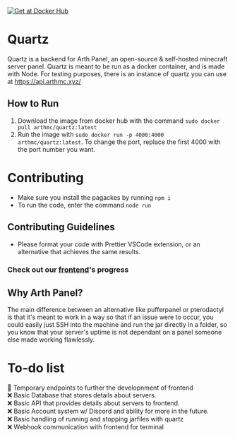 [![Get at Docker Hub](https://img.shields.io/badge/Docker-2CA5E0?style=for-the-badge&logo=docker&logoColor=white)](https://hub.docker.com/r/arthmc/quartz)
# Quartz 

Quartz is a backend for Arth Panel, an open-source & self-hosted minecraft server panel. Quartz is meant to be run as a docker container, and is made with Node. For testing purposes, there is an instance of quartz you can use at https://api.arthmc.xyz/

## How to Run

1. Download the image from docker hub with the command `sudo docker pull arthmc/quartz:latest`
2. Run the image with `sudo docker run -p 4000:4000 arthmc/quartz:latest`. To change the port, replace the first 4000 with the port number you want.

# Contributing

- Make sure you install the pagackes by running `npm i`
- To run the code, enter the command `node run`

## Contributing Guidelines

- Please format your code with Prettier VSCode extension, or an alternative that achieves the same results.  

### Check out our [frontend](https://github.com/arthmc/observer)'s progress  


## Why Arth Panel?
The main difference between an alternative like pufferpanel or pterodactyl is that it's meant to work in a way so that if an issue were to occur, you could easily just SSH into the machine and run the jar directly in a folder, so you know that your server's uptime is not dependant on a panel someone else made working flawlessly.  


# To-do list 
🔨 Temporary endpoints to further the developnment of frontend  
❌ Basic Database that stores details about servers.  
❌ Basic API that provides details about servers to frontend.  
❌ Basic Account system w/ Discord and ability for more in the future.  
❌ Basic handling of running and stopping jarfiles with quartz  
❌ Webhook communication with frontend for terminal  
